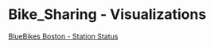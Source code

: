 # Bike_Sharing - Visualizations

[BlueBikes  Boston - Station Status](https://gjrichter.github.io/viz/Bike_Sharing/bluebikes_gbfs_status.html)





